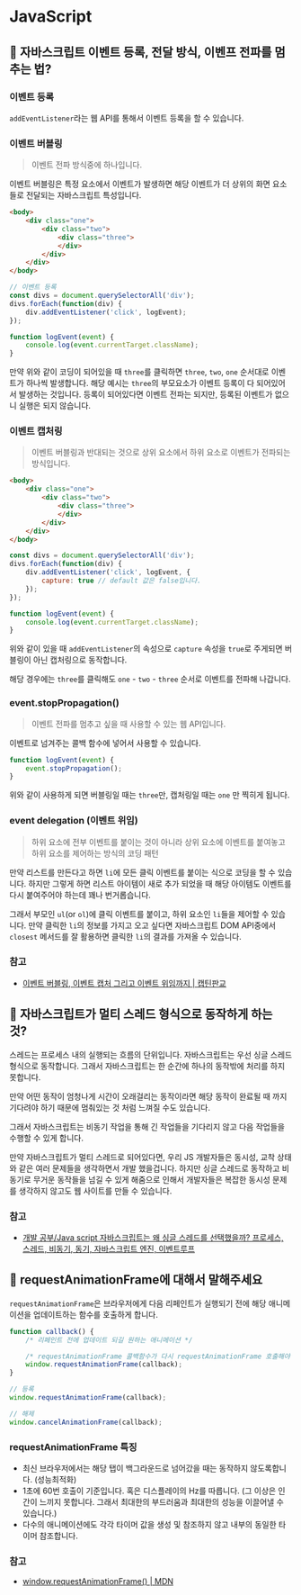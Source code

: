 # JavaScript

## 🤔 자바스크립트 이벤트 등록, 전달 방식, 이벤프 전파를 멈추는 법?

### 이벤트 등록

`addEventListener`라는 웹 API를 통해서 이벤트 등록을 할 수 있습니다.

### 이벤트 버블링

> 이벤트 전파 방식중에 하나입니다.

이벤트 버블링은 특정 요소에서 이벤트가 발생하면 해당 이벤트가 더 상위의 화면 요소들로 전달되는 자바스크립트 특성입니다.

```html
<body>
	<div class="one">
		<div class="two">
			<div class="three">
			</div>
		</div>
	</div>
</body>
```

```js
// 이벤트 등록
const divs = document.querySelectorAll('div');
divs.forEach(function(div) {
	div.addEventListener('click', logEvent);
});

function logEvent(event) {
	console.log(event.currentTarget.className);
}
```

만약 위와 같이 코딩이 되어있을 때 `three`를 클릭하면 `three`, `two`, `one` 순서대로 이벤트가 하나씩 발생합니다. 해당 예시는 `three`의 부모요소가 이벤트 등록이 다 되어있어서 발생하는 것입니다. 등록이 되어있다면 이벤트 전파는 되지만, 등록된 이벤트가 없으니 실행은 되지 않습니다.

### 이벤트 캡처링

> 이벤트 버블링과 반대되는 것으로 상위 요소에서 하위 요소로 이벤트가 전파되는 방식입니다.

```html
<body>
	<div class="one">
		<div class="two">
			<div class="three">
			</div>
		</div>
	</div>
</body>
```

```js
const divs = document.querySelectorAll('div');
divs.forEach(function(div) {
	div.addEventListener('click', logEvent, {
		capture: true // default 값은 false입니다.
	});
});

function logEvent(event) {
	console.log(event.currentTarget.className);
}
```

위와 같이 있을 때 `addEventListener`의 속성으로 `capture` 속성을 `true`로 주게되면 버블링이 아닌 캡처링으로 동작합니다.

해당 경우에는 `three`를 클릭해도 `one` - `two` - `three` 순서로 이벤트를 전파해 나갑니다.

### event.stopPropagation()

> 이벤트 전파를 멈추고 싶을 때 사용할 수 있는 웹 API입니다.

이벤트로 넘겨주는 콜백 함수에 넣어서 사용할 수 있습니다.

```js
function logEvent(event) {
	event.stopPropagation();
}
```

위와 같이 사용하게 되면 버블링일 때는 `three`만, 캡처링일 때는 `one` 만 찍히게 됩니다.

### event delegation (이벤트 위임)

> 하위 요소에 전부 이벤트를 붙이는 것이 아니라 상위 요소에 이벤트를 붙여놓고 하위 요소를 제어하는 방식의 코딩 패턴

만약 리스트를 만든다고 하면 `li`에 모든 클릭 이벤트를 붙이는 식으로 코딩을 할 수 있습니다. 하지만 그렇게 하면 리스트 아이템이 새로 추가 되었을 때 해당 아이템도 이벤트를 다시 붙여주어야 하는데 꽤나 번거롭습니다.

그래서 부모인 `ul`(or `ol`)에 클릭 이벤트를 붙이고, 하위 요소인 `li`들을 제어할 수 있습니다. 만약 클릭한 `li`의 정보를 가지고 오고 싶다면 자바스크립트 DOM API중에서 `closest` 메서드를 잘 활용하면 클릭한 `li`의 결과를 가져올 수 있습니다.

### 참고

- [이벤트 버블링, 이벤트 캡처 그리고 이벤트 위임까지 | 캡틴판교](https://joshua1988.github.io/web-development/javascript/event-propagation-delegation/)

## 🤔 자바스크립트가 멀티 스레드 형식으로 동작하게 하는 것?

스레드는 프로세스 내의 실행되는 흐름의 단위입니다.
자바스크립트는 우선 싱글 스레드 형식으로 동작합니다.
그래서 자바스크립트는 한 순간에 하나의 동작밖에 처리를 하지 못합니다.

만약 어떤 동작이 엄청나게 시간이 오래걸리는 동작이라면 해당 동작이 완료될 때 까지 기다려야 하기 때문에 멈춰있는 것 처럼 느껴질 수도 있습니다.

그래서 자바스크립트는 비동기 작업을 통해 긴 작업들을 기다리지 않고 다음 작업들을 수행할 수 있게 합니다.

만약 자바스크립트가 멀티 스레드로 되어있다면, 우리 JS 개발자들은 동시성, 교착 상태와 같은 여러 문제들을 생각하면서 개발 했을겁니다. 하지만 싱글 스레드로 동작하고 비동기로 무거운 동작들을 넘길 수 있게 해줌으로 인해서 개발자들은 복잡한 동시성 문제를 생각하지 않고도 웹 사이트를 만들 수 있습니다.

### 참고

- [개발 공부/Java script
자바스크립트는 왜 싱글 스레드를 선택했을까? 프로세스, 스레드, 비동기, 동기, 자바스크립트 엔진, 이벤트루프](https://miracleground.tistory.com/entry/%EC%9E%90%EB%B0%94%EC%8A%A4%ED%81%AC%EB%A6%BD%ED%8A%B8%EB%8A%94-%EC%99%9C-%EC%8B%B1%EA%B8%80-%EC%8A%A4%EB%A0%88%EB%93%9C%EB%A5%BC-%EC%84%A0%ED%83%9D%ED%96%88%EC%9D%84%EA%B9%8C-%ED%94%84%EB%A1%9C%EC%84%B8%EC%8A%A4-%EC%8A%A4%EB%A0%88%EB%93%9C-%EB%B9%84%EB%8F%99%EA%B8%B0-%EB%8F%99%EA%B8%B0-%EC%9E%90%EB%B0%94%EC%8A%A4%ED%81%AC%EB%A6%BD%ED%8A%B8-%EC%97%94%EC%A7%84-%EC%9D%B4%EB%B2%A4%ED%8A%B8%EB%A3%A8%ED%94%84)

## 🤔 requestAnimationFrame에 대해서 말해주세요

`requestAnimationFrame`은 브라우저에게 다음 리페인트가 실행되기 전에 해당 애니메이션을 업데이트하는 함수를 호출하게 합니다.

```js
function callback() {
	/* 리페인트 전에 업데이트 되길 원하는 애니메이션 */

	/* requestAnimationFrame 콜백함수가 다시 requestAnimationFrame 호출해야 합니다. */
	window.requestAnimationFrame(callback);
}

// 등록
window.requestAnimationFrame(callback);

// 해제
window.cancelAnimationFrame(callback);
```

### requestAnimationFrame 특징

- 최신 브라우저에서는 해당 탭이 백그라운드로 넘어갔을 때는 동작하지 않도록합니다. (성능최적화)
- 1초에 60번 호출이 기준입니다. 혹은 디스플레이의 Hz를 따릅니다. (그 이상은 인간이 느끼지 못합니다. 그래서 최대한의 부드러움과 최대한의 성능을 이끌어낼 수 있습니다.)
- 다수의 애니메이션에도 각각 타이머 값을 생성 및 참조하지 않고 내부의 동일한 타이머 참조합니다.

### 참고

- [window.requestAnimationFrame() | MDN](https://developer.mozilla.org/ko/docs/Web/API/Window/requestAnimationFrame)
